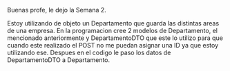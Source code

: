 Buenas profe, le dejo la Semana 2. 

Estoy utilizando de objeto un Departamento que guarda las distintas areas de una empresa. 
En la programacion cree 2 modelos de Departamento, el mencionado anteriormente y DepartamentoDTO que este lo utilizo para que cuando este realizado el POST no me puedan asignar una ID ya que estoy utilizando ese.
Despues en el codigo le paso los datos de DepartamentoDTO a Departamento.
